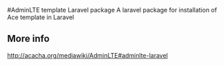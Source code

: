 #AdminLTE template Laravel package
A laravel package for installation of Ace template in Laravel

## More info

http://acacha.org/mediawiki/AdminLTE#adminlte-laravel
